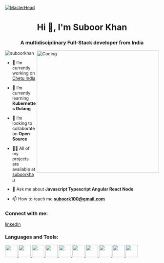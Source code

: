 [![MasterHead](https://visme.co/blog/wp-content/uploads/2019/10/animated-presentation-software-header.gif)]()

<h1 align="center">Hi 👋, I'm Suboor Khan</h1>
<h3 align="center">A multidisciplinary Full-Stack developer from India</h3>
<img align="right" alt="Coding" width="400" src="https://miro.medium.com/max/680/0*7Q3yvSIv_t0ioJ-Z.gif" />

<p align="left">
    <img src="https://komarev.com/ghpvc/?username=kimjayden&label=Profile%20views&color=0e75b6&style=flat"
        alt="suboorkhan" />
</p>

- 🔭 I’m currently working on [Chetu India](https://www.chetu.com/)

- 🌱 I’m currently learning **Kubernettes Golang**

- 👯 I’m looking to collaborate on **Open Source**

- 👨‍💻 All of my projects are available at [suboorkhan](http://suboorkhan.com/)

- 💬 Ask me about **Javascript Typescript Angular React Node**

- 📫 How to reach me **suboork100@gmail.com**

<h3 align="left">Connect with me:</h3>

[linkedIn](https://www.linkedin.com/in/suboor-khan-314136158/)

<h3 align="left">Languages and Tools:</h3>
<p align="left">
    <a href="#" target="_blank" rel="noreferrer">
        <img style="object-fit: cover;" height="40"  src="https://firebasestorage.googleapis.com/v0/b/personal-36b0f.appspot.com/o/tags%2FReact-icon.svg.png2022-09-07T21%3A50%3A04.880Z?alt=media&token=7530eb4d-969e-46d7-bf4a-879cff8ffcec" 
             />
    </a>
     <a href="#" target="_blank" rel="noreferrer">
        <img height="40"  src="https://firebasestorage.googleapis.com/v0/b/personal-36b0f.appspot.com/o/tags%2FTypescript_logo_2020.svg.png2022-09-07T21%3A50%3A59.507Z?alt=media&token=20fdfd2a-6572-4dfa-9625-92d885b786e2" 
             />
    </a>
       <a href="#" target="_blank" rel="noreferrer">
        <img height="40"  src="https://firebasestorage.googleapis.com/v0/b/personal-36b0f.appspot.com/o/tags%2F5847ea22cef1014c0b5e4833.png2022-09-07T21%3A51%3A48.267Z?alt=media&token=5bafd23a-fa37-478a-b69c-892aa8058155" 
             />
    </a>
        <a href="#" target="_blank" rel="noreferrer">
        <img height="40"  src="https://firebasestorage.googleapis.com/v0/b/personal-36b0f.appspot.com/o/tags%2F5848309bcef1014c0b5e4a9a.png2022-09-07T21%3A52%3A17.475Z?alt=media&token=dc553302-18df-4a3e-8251-3d7538ce0d18" 
             />
    </a>
       </a>
        <a href="#" target="_blank" rel="noreferrer">
        <img height="40"  src="https://firebasestorage.googleapis.com/v0/b/personal-36b0f.appspot.com/o/tags%2Fnodejs-logo-FBE122E377-seeklogo.com.png2022-09-07T21%3A54%3A46.658Z?alt=media&token=77c98739-4caa-46ca-9b71-256df5164854" 
             />
    </a>
            <a href="#" target="_blank" rel="noreferrer">
        <img height="40"  src="https://firebasestorage.googleapis.com/v0/b/personal-36b0f.appspot.com/o/tags%2F62a7475d223343fbc2207cff.png2022-09-07T21%3A57%3A16.343Z?alt=media&token=35b45df6-343b-4623-82ef-31b112e111af" 
             />
    </a>
     <a href="#" target="_blank" rel="noreferrer">
        <img height="40"  src="https://firebasestorage.googleapis.com/v0/b/personal-36b0f.appspot.com/o/tags%2F5847f40ecef1014c0b5e488a.png2022-09-07T21%3A57%3A52.801Z?alt=media&token=3ff744fb-5c31-4405-89fe-e3370750f014" 
             />
    </a>
         <a href="#" target="_blank" rel="noreferrer">
        <img height="40"  src="https://firebasestorage.googleapis.com/v0/b/personal-36b0f.appspot.com/o/tags%2FJavaScript-logo.png2022-09-07T22%3A07%3A53.003Z?alt=media&token=424ab6dc-5f2b-47be-9bf6-a593a68f6177" 
             />
    </a>
       <a href="#" target="_blank" rel="noreferrer">
        <img height="40"  src="https://firebasestorage.googleapis.com/v0/b/personal-36b0f.appspot.com/o/tags%2Fvertical-logo-monochromatic.webp2022-09-07T22%3A09%3A29.389Z?alt=media&token=4151dde7-14e8-4007-8598-bc44b268d20c" 
             />
    </a>
           <a href="#" target="_blank" rel="noreferrer">
        <img height="40"  src="https://firebasestorage.googleapis.com/v0/b/personal-36b0f.appspot.com/o/tags%2F58480a44cef1014c0b5e4917.png2022-09-07T22%3A10%3A09.592Z?alt=media&token=2738f86e-6321-4706-83c0-1615944db63a" 
             />
    </a>
</p>
